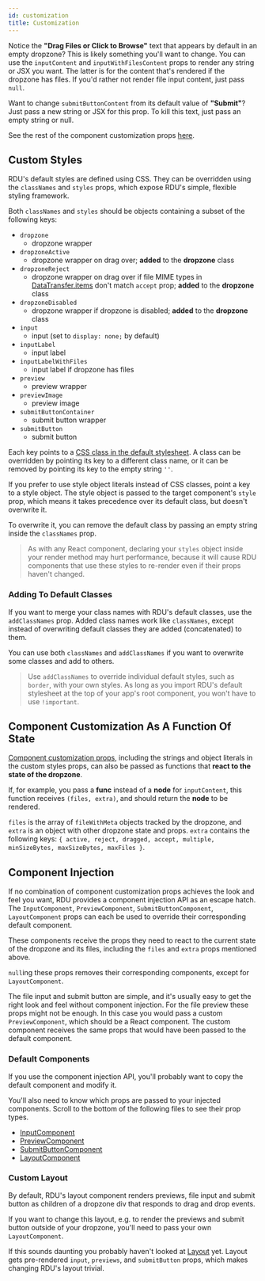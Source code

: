 ```yaml
---
id: customization
title: Customization
---
```



Notice the __"Drag Files or Click to Browse"__ text that appears by default in an empty dropzone? This is likely something you'll want to change. You can use the `inputContent` and `inputWithFilesContent` props to render any string or JSX you want. The latter is for the content that's rendered if the dropzone has files. If you'd rather not render file input content, just pass `null`.

Want to change `submitButtonContent` from its default value of __"Submit"__? Just pass a new string or JSX for this prop. To kill this text, just pass an empty string or null.

See the rest of the component customization props [here](props.md#component-customization-props).


## Custom Styles
RDU's default styles are defined using CSS. They can be overridden using the `classNames` and `styles` props, which expose RDU's simple, flexible styling framework.

Both `classNames` and `styles` should be objects containing a subset of the following keys:

- `dropzone`
  + dropzone wrapper
- `dropzoneActive`
  + dropzone wrapper on drag over; __added__ to the __dropzone__ class
- `dropzoneReject`
  + dropzone wrapper on drag over if file MIME types in [DataTransfer.items](https://developer.mozilla.org/en-US/docs/Web/API/DataTransfer/items) don't match `accept` prop; __added__ to the __dropzone__ class
- `dropzoneDisabled`
  + dropzone wrapper if dropzone is disabled; __added__ to the __dropzone__ class
- `input`
  + input (set to `display: none;` by default)
- `inputLabel`
  + input label
- `inputLabelWithFiles`
  + input label if dropzone has files
- `preview`
  + preview wrapper
- `previewImage`
  + preview image
- `submitButtonContainer`
  + submit button wrapper
- `submitButton`
  + submit button

Each key points to a [CSS class in the default stylesheet](https://github.com/fortana-co/react-dropzone-uploader/blob/master/src/styles.css). A class can be overridden by pointing its key to a different class name, or it can be removed by pointing its key to the empty string `''`.

If you prefer to use style object literals instead of CSS classes, point a key to a style object. The style object is passed to the target component's `style` prop, which means it takes precedence over its default class, but doesn't overwrite it.

To overwrite it, you can remove the default class by passing an empty string inside the `classNames` prop.

>As with any React component, declaring your `styles` object inside your render method may hurt performance, because it will cause RDU components that use these styles to re-render even if their props haven't changed.


### Adding To Default Classes
If you want to merge your class names with RDU's default classes, use the `addClassNames` prop. Added class names work like `classNames`, except instead of overwriting default classes they are added (concatenated) to them.

You can use both `classNames` and `addClassNames` if you want to overwrite some classes and add to others.

>Use `addClassNames` to override individual default styles, such as `border`, with your own styles. As long as you import RDU's default stylesheet at the top of your app's root component, you won't have to use `!important`.


## Component Customization As A Function Of State
[Component customization props](props.md#component-customization-props), including the strings and object literals in the custom styles props, can also be passed as functions that __react to the state of the dropzone__.

If, for example, you pass a __func__ instead of a __node__ for `inputContent`, this function receives `(files, extra)`, and should return the __node__ to be rendered.

`files` is the array of `fileWithMeta` objects tracked by the dropzone, and `extra` is an object with other dropzone state and props. `extra` contains the following keys: `{ active, reject, dragged, accept, multiple, minSizeBytes, maxSizeBytes, maxFiles }`.



## Component Injection
If no combination of component customization props achieves the look and feel you want, RDU provides a component injection API as an escape hatch. The `InputComponent`, `PreviewComponent`, `SubmitButtonComponent`, `LayoutComponent` props can each be used to override their corresponding default component.

These components receive the props they need to react to the current state of the dropzone and its files, including the `files` and `extra` props mentioned above.

`null`ing these props removes their corresponding components, except for `LayoutComponent`.

The file input and submit button are simple, and it's usually easy to get the right look and feel without component injection. For the file preview these props might not be enough. In this case you would pass a custom `PreviewComponent`, which should be a React component. The custom component receives the same props that would have been passed to the default component.


### Default Components
If you use the component injection API, you'll probably want to copy the default component and modify it.

You'll also need to know which props are passed to your injected components. Scroll to the bottom of the following files to see their prop types.

- [InputComponent](https://github.com/fortana-co/react-dropzone-uploader/blob/master/src/Input.js)
- [PreviewComponent](https://github.com/fortana-co/react-dropzone-uploader/blob/master/src/Preview.js)
- [SubmitButtonComponent](https://github.com/fortana-co/react-dropzone-uploader/blob/master/src/SubmitButton.js)
- [LayoutComponent](https://github.com/fortana-co/react-dropzone-uploader/blob/master/src/Layout.js)


### Custom Layout
By default, RDU's layout component renders previews, file input and submit button as children of a dropzone div that responds to drag and drop events.

If you want to change this layout, e.g. to render the previews and submit button outside of your dropzone, you'll need to pass your own `LayoutComponent`.

If this sounds daunting you probably haven't looked at [Layout](https://github.com/fortana-co/react-dropzone-uploader/blob/master/src/Layout.js) yet. Layout gets pre-rendered `input`, `previews`, and `submitButton` props, which makes changing RDU's layout trivial.
